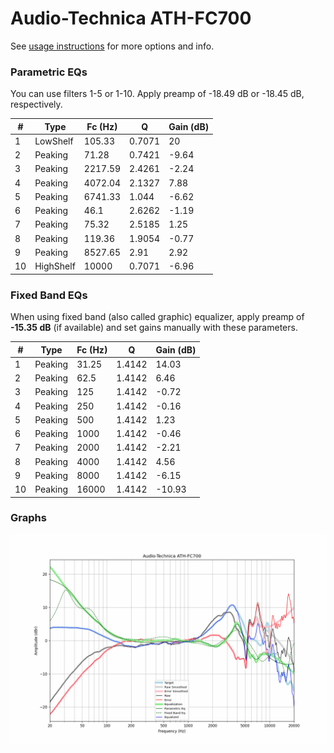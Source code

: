 # Audio-Technica ATH-FC700
See [usage instructions](https://github.com/jaakkopasanen/AutoEq#usage) for more options and info.

### Parametric EQs
You can use filters 1-5 or 1-10. Apply preamp of -18.49 dB or -18.45 dB, respectively.

|   # | Type      |   Fc (Hz) |      Q |   Gain (dB) |
|-----|-----------|-----------|--------|-------------|
|   1 | LowShelf  |    105.33 | 0.7071 |       20    |
|   2 | Peaking   |     71.28 | 0.7421 |       -9.64 |
|   3 | Peaking   |   2217.59 | 2.4261 |       -2.24 |
|   4 | Peaking   |   4072.04 | 2.1327 |        7.88 |
|   5 | Peaking   |   6741.33 | 1.044  |       -6.62 |
|   6 | Peaking   |     46.1  | 2.6262 |       -1.19 |
|   7 | Peaking   |     75.32 | 2.5185 |        1.25 |
|   8 | Peaking   |    119.36 | 1.9054 |       -0.77 |
|   9 | Peaking   |   8527.65 | 2.91   |        2.92 |
|  10 | HighShelf |  10000    | 0.7071 |       -6.96 |

### Fixed Band EQs
When using fixed band (also called graphic) equalizer, apply preamp of **-15.35 dB** (if available) and set gains manually with these parameters.

|   # | Type    |   Fc (Hz) |      Q |   Gain (dB) |
|-----|---------|-----------|--------|-------------|
|   1 | Peaking |     31.25 | 1.4142 |       14.03 |
|   2 | Peaking |     62.5  | 1.4142 |        6.46 |
|   3 | Peaking |    125    | 1.4142 |       -0.72 |
|   4 | Peaking |    250    | 1.4142 |       -0.16 |
|   5 | Peaking |    500    | 1.4142 |        1.23 |
|   6 | Peaking |   1000    | 1.4142 |       -0.46 |
|   7 | Peaking |   2000    | 1.4142 |       -2.21 |
|   8 | Peaking |   4000    | 1.4142 |        4.56 |
|   9 | Peaking |   8000    | 1.4142 |       -6.15 |
|  10 | Peaking |  16000    | 1.4142 |      -10.93 |

### Graphs
![](./Audio-Technica%20ATH-FC700.png)
